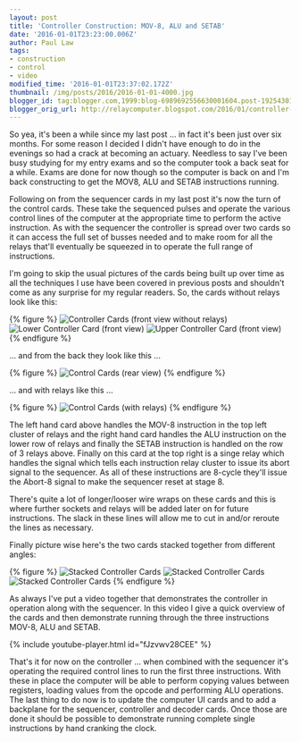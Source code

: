 ```yaml
---
layout: post
title: 'Controller Construction: MOV-8, ALU and SETAB'
date: '2016-01-01T23:23:00.006Z'
author: Paul Law
tags:
- construction
- control
- video
modified_time: '2016-01-01T23:37:02.172Z'
thumbnail: /img/posts/2016/2016-01-01-4000.jpg
blogger_id: tag:blogger.com,1999:blog-6989692556630001604.post-1925430100973632520
blogger_orig_url: http://relaycomputer.blogspot.com/2016/01/controller-construction-mov-8-alu-and.html
---
```


So yea, it's been a while since my last post ... in fact it's been just over 
six months. For some reason I decided I didn't have enough to do in the 
evenings so had a crack at becoming an actuary. Needless to say I've been busy 
studying for my entry exams and so the computer took a back seat for a while. 
Exams are done for now though so the computer is back on and I'm back 
constructing to get the MOV8, ALU and SETAB instructions running.

Following on from the sequencer cards in my last post it's now the turn of 
the control cards. These take the sequenced pulses and operate the various 
control lines of the computer at the appropriate time to perform the active 
instruction. As with the sequencer the controller is spread over two cards so 
it can access the full set of busses needed and to make room for all the 
relays that'll eventually be squeezed in to operate the full range of 
instructions.

I'm going to skip the usual pictures of the cards 
being built up over time as all the techniques I use have been covered in 
previous posts and shouldn't come as any surprise for my regular readers. So, 
the cards without relays look like this:

{% figure %}
![Controller Cards (front view without relays)](/assets/img/posts/2016/2016-01-01-0000.jpg)
![Lower Controller Card (front view)](/assets/img/posts/2016/2016-01-01-0001.jpg)
![Upper Controller Card (front view)](/assets/img/posts/2016/2016-01-01-0002.jpg)
{% endfigure %}

... and from the back they look like this ...

{% figure %}
![Control Cards (rear view)](/assets/img/posts/2016/2016-01-01-0003.jpg)
{% endfigure %}

... and with relays like this ...

{% figure %}
![Control Cards (with relays)](/assets/img/posts/2016/2016-01-01-0004.jpg)
{% endfigure %}

The left hand card above handles the MOV-8 instruction in the top 
left cluster of relays and the right hand card handles the ALU instruction on 
the lower row of relays and finally the SETAB instruction is handled on the 
row of 3 relays above. Finally on this card at the top right is a singe relay 
which handles the signal which tells each instruction relay cluster to issue 
its abort signal to the sequencer. As all of these instructions are 8-cycle 
they'll issue the Abort-8 signal to make the sequencer reset at stage 8.

There's quite a lot of longer/looser wire wraps on these cards and 
this is where further sockets and relays will be added later on for future 
instructions. The slack in these lines will allow me to cut in and/or reroute 
the lines as necessary.

Finally picture wise here's the two cards 
stacked together from different angles:

{% figure %}
![Stacked Controller Cards](/assets/img/posts/2016/2016-01-01-0005.jpg)
![Stacked Controller Cards](/assets/img/posts/2016/2016-01-01-0006.jpg)
![Stacked Controller Cards](/assets/img/posts/2016/2016-01-01-0007.jpg)
{% endfigure %}

As 
always I've put a video together that demonstrates the controller in operation 
along with the sequencer. In this video I give a quick overview of the cards 
and then demonstrate running through the three instructions MOV-8, ALU and 
SETAB.

{% include youtube-player.html id="fJzvwv28CEE" %}

That's it for now on the controller ... 
when combined with the sequencer it's operating the required control lines to 
run the first three instructions. With these in place the computer will be 
able to perform copying values between registers, loading values from the 
opcode and performing ALU operations. The last thing to do now is to update 
the computer UI cards and to add a backplane for the sequencer, controller and 
decoder cards. Once those are done it should be possible to demonstrate 
running complete single instructions by hand cranking the clock. 
